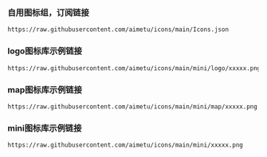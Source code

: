 ### 自用图标组，订阅链接
```
https://raw.githubusercontent.com/aimetu/icons/main/Icons.json
```
### logo图标库示例链接
```
https://raw.githubusercontent.com/aimetu/icons/main/mini/logo/xxxxx.png
```
### map图标库示例链接
```
https://raw.githubusercontent.com/aimetu/icons/main/mini/map/xxxxx.png
```
### mini图标库示例链接
```
https://raw.githubusercontent.com/aimetu/icons/main/mini/xxxxx.png
```
